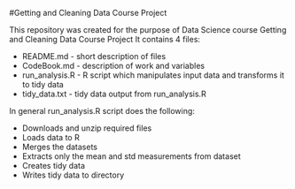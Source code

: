 #Getting and Cleaning Data Course Project

This repository was created for the purpose of Data Science course Getting and Cleaning Data Course Project
It contains 4 files:
* README.md - short description of files
* CodeBook.md - description of work and variables
* run_analysis.R - R script which manipulates input data and transforms it to tidy data
* tidy_data.txt - tidy data output from run_analysis.R

In general run_analysis.R script does the following:
* Downloads and unzip required files 
* Loads data to R
* Merges the datasets
* Extracts only the mean and std measurements from dataset
* Creates tidy data
* Writes tidy data to directory